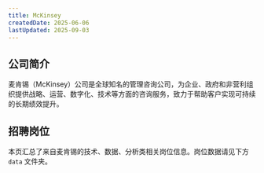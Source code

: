 ```yaml
---
title: McKinsey
createdDate: 2025-06-06
lastUpdated: 2025-09-03
---
```


## 公司简介
麦肯锡（McKinsey）公司是全球知名的管理咨询公司，为企业、政府和非营利组织提供战略、运营、数字化、技术等方面的咨询服务，致力于帮助客户实现可持续的长期绩效提升。

## 招聘岗位
本页汇总了来自麦肯锡的技术、数据、分析类相关岗位信息。岗位数据请见下方 `data` 文件夹。
